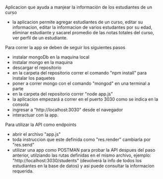 Aplicacion que ayuda a manjear la información de los estudiantes de un curso
* la aplicacion permite agregar estudiantes de un curso, editar su informacion, editar la informacion de varios estudantes por su edad, eliminar estudiante y sacarel promedio de las notas totales del curso, ver perfil de un estudiante.

Para correr la app se deben de seguir los siguientes pasos
* instalar mongoDb en la maquina local
* instalar mongo en la maquina
* descargar el repositorio
* en la carpeta del repositorio correr el comando "npm install" para instalar los paquetes
* poner a correr mongo con el comando "mongod" en una terminal a parte
* en la carpeta del repositorio correr "node app.js"
* la aplicacion empezará a correr en el puerto 3030 como se indica en la consola
* ingresar a "http://localhost:3030" desde el navegador
* interactuar con la app.

Para utilizar la API como endpoints
* abrir el archivo "app.js"
* toda instruccion que este definida como "res.render" cambiarla por "res.send"
* utilizar una app como POSTMAN para probar la API despues del paso anterior, utilziando las rutas definidas en el mismo archivo, ejemplo: "http://localhost:3030/students" (devolverá la info de todos los estudiantes en la base de datos) y asi puede consultar la informacion requerida.